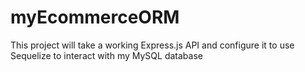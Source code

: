 # myEcommerceORM
This project will take a working Express.js API and configure it to use Sequelize to interact with my MySQL database
